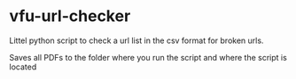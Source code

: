 # vfu-url-checker
Littel python script to check a url list in the csv format for broken urls.

Saves all PDFs to the folder where you run the script and where the script is located
